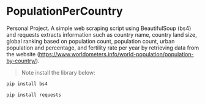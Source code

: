 # PopulationPerCountry
Personal Project.
A simple web scraping script using BeautifulSoup (bs4) and requests extracts information such as country name, country land size, global ranking based on population count, population count, urban population and percentage, and fertility rate per year by retrieving data from the website (https://www.worldometers.info/world-population/population-by-country/).



> Note
install the library below:

```bash
pip install bs4
```


```bash
pip install requests
```

